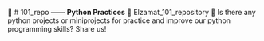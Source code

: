 🐍 # 101_repo —— **Python Practices** 🐍
Elzamat_101_repository
🤖 Is there any python projects or miniprojects for practice and improve our python programming skills? Share us!
